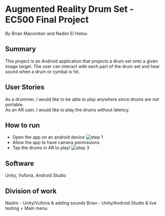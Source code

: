 # Augmented Reality Drum Set - EC500 Final Project

By Brian Macomber and Nadim El Helou

## Summary

This project is an Android application that projects a drum set onto a given image target. The user can interact with each part of the drum set and hear sound when a drum or cymbal is hit.

## User Stories

As a drummer, I would like to be able to play anywhere since drums are not portable.  
As an AR user, I would like to play the drums without latency.

## How to run

- Open the app on an android device
  ![step 1](/TestingPictures/MainMenu.png)
- Allow the app to have camera permissions
- Tap the drums in AR to play!
  ![step 3](/TestingPictures/ARMenu.png)

## Software

Unity, Vuforia, Android Studio

## Division of work

Nadim - Unity/Vuforia & adding sounds
Brian - Unity/Android Studio & live testing + Main menu.
